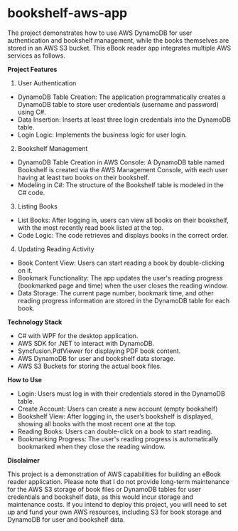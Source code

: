 # bookshelf-aws-app

The project demonstrates how to use AWS DynamoDB for user authentication and bookshelf management, while the books themselves are stored in an AWS S3 bucket. This eBook reader app integrates multiple AWS services as follows.

**Project Features**
1. User Authentication
- DynamoDB Table Creation: The application programmatically creates a DynamoDB table to store user credentials (username and password) using C#.
- Data Insertion: Inserts at least three login credentials into the DynamoDB table.
- Login Logic: Implements the business logic for user login.

2. Bookshelf Management
- DynamoDB Table Creation in AWS Console: A DynamoDB table named Bookshelf is created via the AWS Management Console, with each user having at least two books on their bookshelf.
- Modeling in C#: The structure of the Bookshelf table is modeled in the C# code.

3. Listing Books
- List Books: After logging in, users can view all books on their bookshelf, with the most recently read book listed at the top.
- Code Logic: The code retrieves and displays books in the correct order.

4. Updating Reading Activity
- Book Content View: Users can start reading a book by double-clicking on it.
- Bookmark Functionality: The app updates the user's reading progress (bookmarked page and time) when the user closes the reading window.
- Data Storage: The current page number, bookmark time, and other reading progress information are stored in the DynamoDB table for each book.

**Technology Stack**
  - C# with WPF for the desktop application.
  - AWS SDK for .NET to interact with DynamoDB.
  - Syncfusion.PdfViewer for displaying PDF book content.
  - AWS DynamoDB for user and bookshelf data storage.
  - AWS S3 Buckets for storing the actual book files.
    
**How to Use**
 - Login: Users must log in with their credentials stored in the DynamoDB table.
 - Create Account: Users can create a new account (empty bookshelf)
 - Bookshelf View: After logging in, the user’s bookshelf is displayed, showing all books with the most recent one at the top.
 - Reading Books: Users can double-click on a book to start reading.
 - Bookmarking Progress: The user's reading progress is automatically bookmarked when they close the reading window.


**Disclaimer**

This project is a demonstration of AWS capabilities for building an eBook reader application. Please note that I do not provide long-term maintenance for the AWS S3 storage of book files or DynamoDB tables for user credentials and bookshelf data, as this would incur storage and maintenance costs. If you intend to deploy this project, you will need to set up and fund your own AWS resources, including S3 for book storage and DynamoDB for user and bookshelf data.
